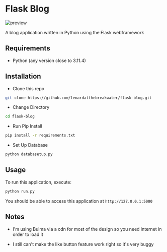 # Flask Blog

![preview](https://github.com/lenardatthebreakwater/flask-blog/assets/142602437/f68cea86-ccf9-4e9a-98d2-af2e8399cd6e)

A blog application written in Python using the Flask webframework 

## Requirements
* Python (any version close to 3.11.4)

## Installation

* Clone this repo 

```bash
git clone https://github.com/lenardatthebreakwater/flask-blog.git
```

* Change Directory

```bash
cd flask-blog
```

* Run Pip Install

```bash
pip install -r requirements.txt
```

* Set Up Database

```bash
python databasetup.py
```

## Usage

To run this application, execute:

```bash
python run.py
```

You should be able to access this application at `http://127.0.0.1:5000`

## Notes

* I'm using Bulma via a cdn for most of the design so you need internet in order to load it

* I still can't make the like button feature work right so it's very buggy
